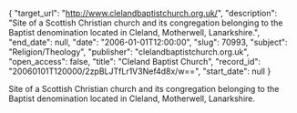 {
  "target_url": "http://www.clelandbaptistchurch.org.uk/", 
  "description": "Site of a Scottish Christian church and its congregation belonging to the Baptist denomination located in Cleland, Motherwell, Lanarkshire.", 
  "end_date": null, 
  "date": "2006-01-01T12:00:00", 
  "slug": 70993, 
  "subject": "Religion/Theology", 
  "publisher": "clelandbaptistchurch.org.uk", 
  "open_access": false, 
  "title": "Cleland Baptist Church", 
  "record_id": "20060101T120000/2zpBLJTfLr1V3Nef4d8x/w==", 
  "start_date": null
}

Site of a Scottish Christian church and its congregation belonging to the Baptist denomination located in Cleland, Motherwell, Lanarkshire.